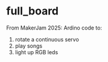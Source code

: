 # full_board

From MakerJam 2025:
Ardino code to:
1) rotate a continuous servo
2) play songs
3) light up RGB leds
